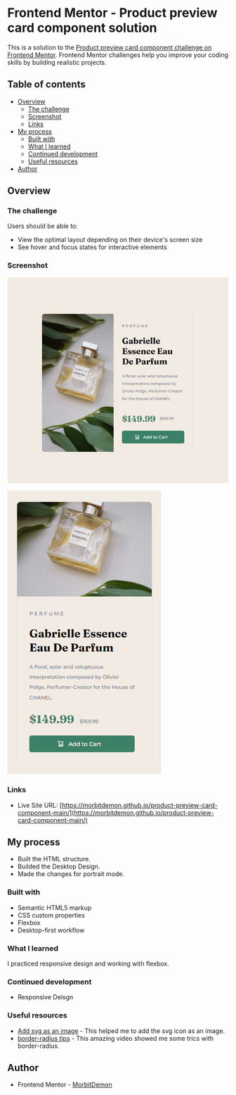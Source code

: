 # Frontend Mentor - Product preview card component solution

This is a solution to the [Product preview card component challenge on Frontend Mentor](https://www.frontendmentor.io/challenges/product-preview-card-component-GO7UmttRfa). Frontend Mentor challenges help you improve your coding skills by building realistic projects. 

## Table of contents

- [Overview](#overview)
  - [The challenge](#the-challenge)
  - [Screenshot](#screenshot)
  - [Links](#links)
- [My process](#my-process)
  - [Built with](#built-with)
  - [What I learned](#what-i-learned)
  - [Continued development](#continued-development)
  - [Useful resources](#useful-resources)
- [Author](#author)


## Overview

### The challenge

Users should be able to:

- View the optimal layout depending on their device's screen size
- See hover and focus states for interactive elements

### Screenshot
![Desktop](./images/screenshot-desktop.png)

![Portrait](./images/screenshot-mobile.png)

### Links

- Live Site URL: [https://morbitdemon.github.io/product-preview-card-component-main/](https://morbitdemon.github.io/product-preview-card-component-main/)

## My process
- Built the HTML structure.
- Builded the Desktop Design.
- Made the changes for portrait mode.

### Built with

- Semantic HTML5 markup
- CSS custom properties
- Flexbox
- Desktop-first workflow

### What I learned
 I practiced responsive design and working with flexbox.
### Continued development

- Responsive Deisgn

### Useful resources

- [Add svg as an image](https://www.freecodecamp.org/news/use-svg-images-in-css-html/#:~:text=SVG%20images%20can%20be%20written,element%20in%20your%20HTML%20document.) - This helped me to add the svg icon as an image.
- [border-radius tips](https://youtu.be/j3Z4DR0o8bk) - This amazing video showed me some trics with border-radius.
## Author

- Frontend Mentor - [MorbitDemon](https://www.frontendmentor.io/profile/MorbitDemon)
